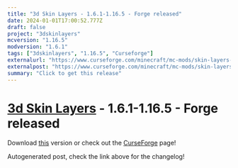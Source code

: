 ```yaml
---
title: "3d Skin Layers - 1.6.1-1.16.5 - Forge released"
date: 2024-01-01T17:00:52.777Z
draft: false
project: "3dskinlayers"
mcversion: "1.16.5"
modversion: "1.6.1"
tags: ["3dskinlayers", "1.16.5", "Curseforge"]
externalurl: "https://www.curseforge.com/minecraft/mc-mods/skin-layers-3d/files/4999545"
externalpost: "https://www.curseforge.com/minecraft/mc-mods/skin-layers-3d/files/4999545"
summary: "Click to get this release"
---
```

# [3d Skin Layers](/project/3dskinlayers) - 1.6.1-1.16.5 - Forge released
Download [this](https://www.curseforge.com/minecraft/mc-mods/skin-layers-3d/files/4999545) version or check out the [CurseForge](https://www.curseforge.com/minecraft/mc-mods/skin-layers-3d) page!

Autogenerated post, check the link above for the changelog!
